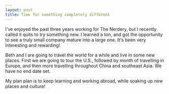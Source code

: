 ```yaml
---
layout: post
title: Time for something completely different
---
```


I've enjoyed the past three years working for The Nerdery, but I recently called it quits to try something new. I learned a ton, and got the opportunity to see a truly small company mature into a large one. It's been very interesting and rewarding!

Beth and I are going to travel the world for a while and live in some new places. First we are going to tour the U.S., followed by month of travelling in Europe, and then more travelling throughout China and southeast Asia. We have no end date set.

My plan plan is to keep learning and working abroad, while soaking up new places and culture!